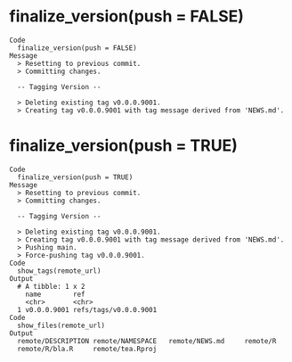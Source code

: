 # finalize_version(push = FALSE)

    Code
      finalize_version(push = FALSE)
    Message
      > Resetting to previous commit.
      > Committing changes.
      
      -- Tagging Version --
      
      > Deleting existing tag v0.0.0.9001.
      > Creating tag v0.0.0.9001 with tag message derived from 'NEWS.md'.

# finalize_version(push = TRUE)

    Code
      finalize_version(push = TRUE)
    Message
      > Resetting to previous commit.
      > Committing changes.
      
      -- Tagging Version --
      
      > Deleting existing tag v0.0.0.9001.
      > Creating tag v0.0.0.9001 with tag message derived from 'NEWS.md'.
      > Pushing main.
      > Force-pushing tag v0.0.0.9001.
    Code
      show_tags(remote_url)
    Output
      # A tibble: 1 x 2
        name        ref                  
        <chr>       <chr>                
      1 v0.0.0.9001 refs/tags/v0.0.0.9001
    Code
      show_files(remote_url)
    Output
      remote/DESCRIPTION remote/NAMESPACE   remote/NEWS.md     remote/R           
      remote/R/bla.R     remote/tea.Rproj   

